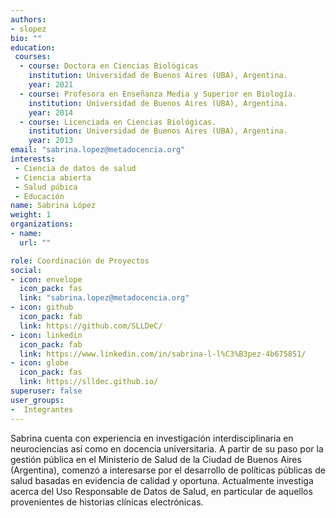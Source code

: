 ```yaml
---
authors:
- slopez
bio: ""
education: 
 courses:
  - course: Doctora en Ciencias Biológicas
    institution: Universidad de Buenos Aires (UBA), Argentina.
    year: 2021
  - course: Profesora en Enseñanza Media y Superior en Biología.
    institution: Universidad de Buenos Aires (UBA), Argentina.
    year: 2014
  - course: Licenciada en Ciencias Biológicas.
    institution: Universidad de Buenos Aires (UBA), Argentina.
    year: 2013
email: "sabrina.lopez@metadocencia.org"
interests:
 - Ciencia de datos de salud
 - Ciencia abierta
 - Salud púbica
 - Educación 
name: Sabrina López 
weight: 1
organizations:
- name: 
  url: ""

role: Coordinación de Proyectos
social:
- icon: envelope
  icon_pack: fas
  link: "sabrina.lopez@metadocencia.org"
- icon: github
  icon_pack: fab
  link: https://github.com/SLLDeC/
- icon: linkedin
  icon_pack: fab
  link: https://www.linkedin.com/in/sabrina-l-l%C3%B3pez-4b675851/
- icon: globe
  icon_pack: fas
  link: https://slldec.github.io/
superuser: false
user_groups:
-  Integrantes
---
```


Sabrina cuenta con experiencia en investigación interdisciplinaria en neurociencias así como en docencia universitaria. A partir de su paso por la gestión pública en el Ministerio de Salud de la Ciudad de Buenos Aires (Argentina), comenzó a interesarse por el desarrollo de políticas públicas de salud basadas en evidencia de calidad y oportuna. Actualmente investiga acerca del Uso Responsable de Datos de Salud, en particular de aquellos provenientes de historias clínicas electrónicas.
